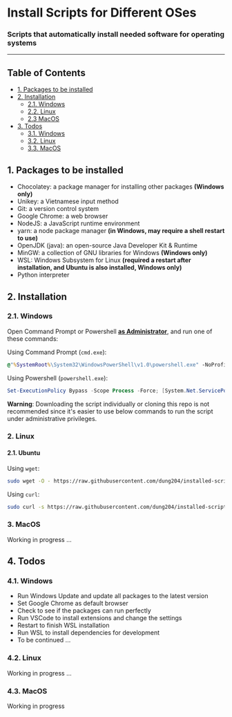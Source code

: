 # Install Scripts for Different OSes

### Scripts that automatically install needed software for operating systems

<hr />

## Table of Contents

- [1. Packages to be installed](#1-packages-to-be-installed)
- [2. Installation](#2-installation)
  - [2.1. Windows](#21-windows)
  - [2.2. Linux](#22-linux)
  - [2.3 MacOS](#23-macos)
- [3. Todos](#3-todos)
  - [3.1. Windows](#31-windows)
  - [3.2. Linux](#32-linux)
  - [3.3. MacOS](#33-macos)

## 1. Packages to be installed

- Chocolatey: a package manager for installing other packages **(Windows only)**
- Unikey: a Vietnamese input method
- Git: a version control system
- Google Chrome: a web browser
- NodeJS: a JavaScript runtime environment
- yarn: a node package manager **(in Windows, may require a shell restart to use)**
- OpenJDK (java): an open-source Java Developer Kit & Runtime
- MinGW: a collection of GNU libraries for Windows **(Windows only)**
- WSL: Windows Subsystem for Linux **(required a restart after installation, and Ubuntu is also installed, Windows only)**
- Python interpreter

## 2. Installation

### 2.1. Windows

Open Command Prompt or Powershell **<ins>as Administrator</ins>**, and run one of these commands:

Using Command Prompt (`cmd.exe`):

```bat
@"%SystemRoot%\System32\WindowsPowerShell\v1.0\powershell.exe" -NoProfile -InputFormat None -ExecutionPolicy Bypass -Command "[System.Net.ServicePointManager]::SecurityProtocol = 3072; iex ((New-Object System.Net.WebClient).DownloadString('https://raw.githubusercontent.com/dung204/installed-scripts/main/windows/install.ps1'))" && SET "PATH=%PATH%;%ALLUSERSPROFILE%\chocolatey\bin"
```

Using Powershell (`powershell.exe`):

```ps1
Set-ExecutionPolicy Bypass -Scope Process -Force; [System.Net.ServicePointManager]::SecurityProtocol = [System.Net.ServicePointManager]::SecurityProtocol -bor 3072; iex ((New-Object System.Net.WebClient).DownloadString('https://raw.githubusercontent.com/dung204/installed-scripts/main/windows/install.ps1'))
```

**Warning**: Downloading the script individually or cloning this repo is not recommended since it's easier to use below commands to run the script under administrative privileges.

### 2. Linux

#### 2.1. Ubuntu

Using `wget`:

```bash
sudo wget -O - https://raw.githubusercontent.com/dung204/installed-scripts/main/linux/ubuntu/install.sh | sudo bash
```

Using `curl`:

```bash
sudo curl -s https://raw.githubusercontent.com/dung204/installed-scripts/main/linux/ubuntu/install.sh | sudo bash
```

### 3. MacOS

Working in progress ...

## 4. Todos

### 4.1. Windows

- Run Windows Update and update all packages to the latest version
- Set Google Chrome as default browser
- Check to see if the packages can run perfectly
- Run VSCode to install extensions and change the settings
- Restart to finish WSL installation
- Run WSL to install dependencies for development
- To be continued ...

### 4.2. Linux

Working in progress ...

### 4.3. MacOS

Working in progress
